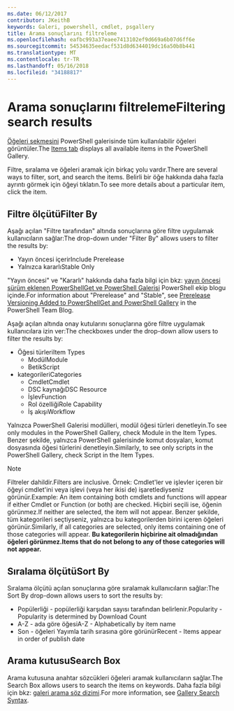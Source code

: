 ```yaml
---
ms.date: 06/12/2017
contributor: JKeithB
keywords: Galeri, powershell, cmdlet, psgallery
title: Arama sonuçlarını filtreleme
ms.openlocfilehash: eafbc993a37eaee7413102ef9d669a6b07d6ff6e
ms.sourcegitcommit: 54534635eedacf531d8d6344019dc16a50b8b441
ms.translationtype: MT
ms.contentlocale: tr-TR
ms.lasthandoff: 05/16/2018
ms.locfileid: "34188817"
---
```

# <a name="filtering-search-results"></a><span data-ttu-id="a799e-103">Arama sonuçlarını filtreleme</span><span class="sxs-lookup"><span data-stu-id="a799e-103">Filtering search results</span></span>

<span data-ttu-id="a799e-104">[Öğeleri sekmesini](https://www.powershellgallery.com/items) PowerShell galerisinde tüm kullanılabilir öğeleri görüntüler.</span><span class="sxs-lookup"><span data-stu-id="a799e-104">The [Items tab](https://www.powershellgallery.com/items) displays all available items in the PowerShell Gallery.</span></span>

<span data-ttu-id="a799e-105">Filtre, sıralama ve öğeleri aramak için birkaç yolu vardır.</span><span class="sxs-lookup"><span data-stu-id="a799e-105">There are several ways to filter, sort, and search the items.</span></span>
<span data-ttu-id="a799e-106">Belirli bir öğe hakkında daha fazla ayrıntı görmek için öğeyi tıklatın.</span><span class="sxs-lookup"><span data-stu-id="a799e-106">To see more details about a particular item, click the item.</span></span>

## <a name="filter-by"></a><span data-ttu-id="a799e-107">Filtre ölçütü</span><span class="sxs-lookup"><span data-stu-id="a799e-107">Filter By</span></span>

<span data-ttu-id="a799e-108">Aşağı açılan "Filtre tarafından" altında sonuçlarına göre filtre uygulamak kullanıcıların sağlar:</span><span class="sxs-lookup"><span data-stu-id="a799e-108">The drop-down under "Filter By" allows users to filter the results by:</span></span>
- <span data-ttu-id="a799e-109">Yayın öncesi içerir</span><span class="sxs-lookup"><span data-stu-id="a799e-109">Include Prerelease</span></span>
- <span data-ttu-id="a799e-110">Yalnızca kararlı</span><span class="sxs-lookup"><span data-stu-id="a799e-110">Stable Only</span></span>

<span data-ttu-id="a799e-111">"Yayın öncesi" ve "Kararlı" hakkında daha fazla bilgi için bkz: [yayın öncesi sürüm eklenen PowerShellGet ve PowerShell Galerisi](https://blogs.msdn.microsoft.com/powershell/2017/12/05/prerelease-versioning-added-to-powershellget-and-powershell-gallery/) PowerShell ekip blogu içinde.</span><span class="sxs-lookup"><span data-stu-id="a799e-111">For information about "Prerelease" and "Stable", see [Prerelease Versioning Added to PowerShellGet and PowerShell Gallery](https://blogs.msdn.microsoft.com/powershell/2017/12/05/prerelease-versioning-added-to-powershellget-and-powershell-gallery/) in the PowerShell Team Blog.</span></span>

<span data-ttu-id="a799e-112">Aşağı açılan altında onay kutularını sonuçlarına göre filtre uygulamak kullanıcılara izin ver:</span><span class="sxs-lookup"><span data-stu-id="a799e-112">The checkboxes under the drop-down allow users to filter the results by:</span></span>
- <span data-ttu-id="a799e-113">Öğesi türleri</span><span class="sxs-lookup"><span data-stu-id="a799e-113">Item Types</span></span>
  - <span data-ttu-id="a799e-114">Modül</span><span class="sxs-lookup"><span data-stu-id="a799e-114">Module</span></span>
  - <span data-ttu-id="a799e-115">Betik</span><span class="sxs-lookup"><span data-stu-id="a799e-115">Script</span></span>
- <span data-ttu-id="a799e-116">kategorileri</span><span class="sxs-lookup"><span data-stu-id="a799e-116">Categories</span></span>
  - <span data-ttu-id="a799e-117">Cmdlet</span><span class="sxs-lookup"><span data-stu-id="a799e-117">Cmdlet</span></span>
  - <span data-ttu-id="a799e-118">DSC kaynağı</span><span class="sxs-lookup"><span data-stu-id="a799e-118">DSC Resource</span></span>
  - <span data-ttu-id="a799e-119">İşlev</span><span class="sxs-lookup"><span data-stu-id="a799e-119">Function</span></span>
  - <span data-ttu-id="a799e-120">Rol özelliği</span><span class="sxs-lookup"><span data-stu-id="a799e-120">Role Capability</span></span>
  - <span data-ttu-id="a799e-121">İş akışı</span><span class="sxs-lookup"><span data-stu-id="a799e-121">Workflow</span></span>

<span data-ttu-id="a799e-122">Yalnızca PowerShell Galerisi modülleri, modül öğesi türleri denetleyin.</span><span class="sxs-lookup"><span data-stu-id="a799e-122">To see only modules in the PowerShell Gallery, check Module in the Item Types.</span></span>
<span data-ttu-id="a799e-123">Benzer şekilde, yalnızca PowerShell galerisinde komut dosyaları, komut dosyasında öğesi türlerini denetleyin.</span><span class="sxs-lookup"><span data-stu-id="a799e-123">Similarly, to see only scripts in the PowerShell Gallery, check Script in the Item Types.</span></span>

> [!NOTE]
> <span data-ttu-id="a799e-124">Filtreler dahildir.</span><span class="sxs-lookup"><span data-stu-id="a799e-124">Filters are inclusive.</span></span>
> <span data-ttu-id="a799e-125">Örnek: Cmdlet'ler ve işlevler içeren bir öğeyi cmdlet'ini veya işlevi (veya her ikisi de) işaretlediyseniz görünür.</span><span class="sxs-lookup"><span data-stu-id="a799e-125">Example: An item containing both cmdlets and functions will appear if either Cmdlet or Function (or both) are checked.</span></span>
> <span data-ttu-id="a799e-126">Hiçbiri seçili ise, öğenin görünmez.</span><span class="sxs-lookup"><span data-stu-id="a799e-126">If neither are selected, the item will not appear.</span></span>
> <span data-ttu-id="a799e-127">Benzer şekilde, tüm kategorileri seçtiyseniz, yalnızca bu kategorilerden birini içeren öğeleri görünür.</span><span class="sxs-lookup"><span data-stu-id="a799e-127">Similarly, if all categories are selected, only items containing one of those categories will appear.</span></span>
> <span data-ttu-id="a799e-128">**Bu kategorilerin hiçbirine ait olmadığından öğeleri görünmez.**</span><span class="sxs-lookup"><span data-stu-id="a799e-128">**Items that do not belong to any of those categories will not appear.**</span></span>

## <a name="sort-by"></a><span data-ttu-id="a799e-129">Sıralama ölçütü</span><span class="sxs-lookup"><span data-stu-id="a799e-129">Sort By</span></span>

<span data-ttu-id="a799e-130">Sıralama ölçütü açılan sonuçlarına göre sıralamak kullanıcıların sağlar:</span><span class="sxs-lookup"><span data-stu-id="a799e-130">The Sort By drop-down allows users to sort the results by:</span></span>
- <span data-ttu-id="a799e-131">Popülerliği - popülerliği karşıdan sayısı tarafından belirlenir.</span><span class="sxs-lookup"><span data-stu-id="a799e-131">Popularity - Popularity is determined by Download Count</span></span>
- <span data-ttu-id="a799e-132">A-Z - ada göre öğesi</span><span class="sxs-lookup"><span data-stu-id="a799e-132">A-Z - Alphabetically by item name</span></span>
- <span data-ttu-id="a799e-133">Son - öğeleri Yayımla tarih sırasına göre görünür</span><span class="sxs-lookup"><span data-stu-id="a799e-133">Recent - Items appear in order of publish date</span></span>

## <a name="search-box"></a><span data-ttu-id="a799e-134">Arama kutusu</span><span class="sxs-lookup"><span data-stu-id="a799e-134">Search Box</span></span>

<span data-ttu-id="a799e-135">Arama kutusuna anahtar sözcükleri öğeleri aramak kullanıcıların sağlar.</span><span class="sxs-lookup"><span data-stu-id="a799e-135">The Search Box allows users to search the items on keywords.</span></span>
<span data-ttu-id="a799e-136">Daha fazla bilgi için bkz: [galeri arama söz dizimi](search-syntax.md).</span><span class="sxs-lookup"><span data-stu-id="a799e-136">For more information, see [Gallery Search Syntax](search-syntax.md).</span></span>